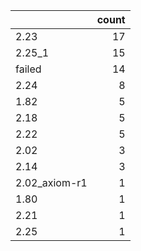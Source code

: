 |               |   count |
|:--------------|--------:|
| 2.23          |      17 |
| 2.25_1        |      15 |
| failed        |      14 |
| 2.24          |       8 |
| 1.82          |       5 |
| 2.18          |       5 |
| 2.22          |       5 |
| 2.02          |       3 |
| 2.14          |       3 |
| 2.02_axiom-r1 |       1 |
| 1.80          |       1 |
| 2.21          |       1 |
| 2.25          |       1 |